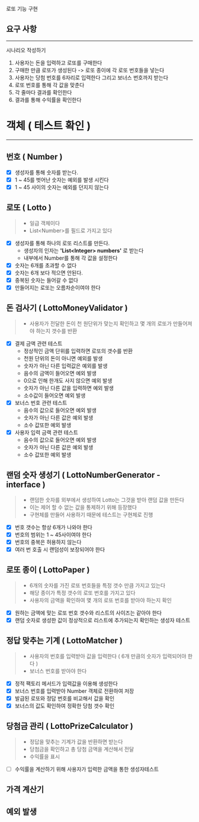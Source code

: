 로또 기능 구현

## 요구 사항

---

시나리오 작성하기
1. 사용자는 돈을 입력하고 로또를 구매한다
2. 구매한 만큼 로또가 생성된다 -> 로또 종이에 각 로또 번호들을 넣는다
3. 사용자는 당첨 번호를 6자리로 입력한다 그리고 보너스 번호까지 받는다
4. 로또 번호를 통해 각 값을 맞춘다
5. 각 줄마다 결과를 확인한다
6. 결과를 통해 수익률을 확인한다


# 객체 ( 테스트 확인 )

---
## 번호 ( Number )
- [x] 생성자를 통해 숫자를 받는다.
- [x] 1 ~ 45를 벗어난 숫자는 예외를 발생 시킨다
- [x] 1 ~ 45 사이의 숫자는 예외를 던지지 않는다

## 로또 ( Lotto )
> - 일급 객체이다
> - List\<Number>를 필드로 가지고 있다 

- [x] 생성자를 통해 하나의 로또 리스트를 만든다.
  - 생성자의 인자는 <strong>'List\<Integer> numbers'</strong> 로 받는다
  - 내부에서 Number를 통해 각 값을 설정한다
- [x] 숫자는 6개를 초과할 수 없다
- [x] 숫자는 6개 보다 적으면 안된다.
- [x] 중복된 숫자는 들어갈 수 없다
- [x] 만들어지는 로또는 오름차순이여야 한다

## 돈 검사기 ( LottoMoneyValidator )
> - 사용자가 전달한 돈이 천 원단위가 맞는지 확인하고 몇 개의 로또가 만들어져야 하는지 갯수를 반환 

- [x] 결제 금액 관련 테스트
  - 정상적인 금액 단위를 입력하면 로또의 갯수를 반환 
  - 천원 단위의 돈이 아니면 예외를 발생
  - 숫자가 아닌 다른 입력값은 예외를 발생
  - 음수의 금액이 들어오면 예외 발생
  - 0으로 인해 한개도 사지 않으면 예외 발생
  - 숫자가 아닌 다른 값을 입력하면 예외 발생
  - 소수값이 들어오면 예외 발생
- [x] 보너스 번호 관련 테스트
  - 음수의 값으로 들어오면 예외 발생
  - 숫자가 아닌 다른 값은 예외 발생
  - 소수 값또한 예외 발생
- [x] 사용자 입력 금랙 관련 테스트
  - 음수의 값으로 들어오면 예외 발생
  - 숫자가 아닌 다른 값은 예외 발생
  - 소수 값또한 예외 발생

## 랜덤 숫자 생성기 ( LottoNumberGenerator - interface )
> - 랜덤한 숫자를 외부에서 생성하여 Lotto는 그것을 받아 랜덤 값을 만든다
> - 이는 제어 할 수 없는 값을 통제하기 위해 등장했다 
> - 구현체를 만들어 사용하기 때문에 테스트는 구현체로 진행

- [x] 번호 갯수는 항상 6개가 나와야 한다
- [x] 번호의 범위는 1 ~ 45사이여야 한다
- [x] 번호의 중복은 허용하지 않는다
- [x] 여러 번 호출 시 랜덤성이 보장되어야 한다

## 로또 종이 ( LottoPaper )
> - 6개의 숫자를 가진 로또 번호들을 특정 갯수 만큼 가지고 있는다
> - 해당 종이가 특정 갯수의 로또 번호를 가지고 있다
> - 사용자의 금액을 확인하여 몇 개의 로또 번호를 받아야 하는지 확인

- [x] 원하는 금액에 맞는 로또 번호 갯수와 리스트의 사이즈는 같아야 한다
- [x] 랜덤 숫자로 생성한 값이 정상적으로 리스트에 추가되는지 확인하는 생성자 테스트

## 정답 맞추는 기계 ( LottoMatcher )
> - 사용자의 번호를 입력받아 값을 입력한다 ( 6개 만큼의 숫자가 입력되어야 한다 )
> - 보너스 번호를 받아야 한다

- [x] 정적 팩토리 메서드가 입력값을 이용해 생성한다
- [x] 보너스 번호를 입력받아 Number 객체로 전환하여 저장
- [x] 발급된 로또와 정답 번호를 비교해서 값을 확인
- [x] 보너스의 값도 확인하여 정확한 당첨 갯수 확인

## 당첨금 관리 ( LottoPrizeCalculator )
> - 정답을 맞추는 기계가 값을 반환하면 받는다
> - 당첨금을 확인하고 총 당첨 금액을 계산해서 전달
> - 수익률을 표시

- [ ] 수익률을 계산하기 위해 사용자가 입력한 금액을 통한 생성자테스트

## 가격 계산기


## 예외 발생

